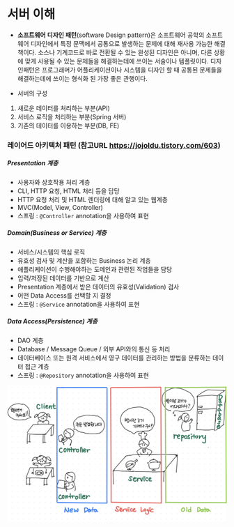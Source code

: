 # 서버 이해

- **소프트웨어 디자인 패턴**(software Design pattern)은 소프트웨어 공학의 소프트웨어 디자인에서 특정 문맥에서 공통으로 발생하는 문제에 대해 재사용 가능한 해결책이다.
소스나 기계코드로 바로 전환될 수 있는 완성된 디자인은 아니며, 다른 상황에 맞게 사용될 수 있는 문제들을 해결하는데에 쓰이는 서술이나 템플릿이다. 
디자인패턴은 프로그래머가 어플리케이션이나 시스템을 디자인 할 때 공통된 문제들을 해결하는데에 쓰이는 형식화 된 가장 좋은 관행이다.

- 서버의 구성
1. 새로운 데이터를 처리하는 부분(API)
2. 서비스 로직을 처리하는 부분(Spring 서버)
3. 기존의 데이터를 이용하는 부분(DB, FE)

### 레이어드 아키텍처 패턴  (참고URL https://jojoldu.tistory.com/603)
##### Presentation 계층
- 사용자와 상호작용 처리 계층
- CLI, HTTP 요청, HTML 처리 등을 담당
- HTTP 요청 처리 및 HTML 렌더링에 대해 알고 있는 웹계층
- MVC(Model, View, Controller)
- 스프링 : `@Controller` annotation을 사용하여 표현

##### Domain(Business or Service) 계층
- 서비스/시스템의 핵심 로직
- 유효성 검사 및 계산을 포함하는 Business 논리 계층
- 애플리케이션이 수행해야하는 도메인과 관련된 작업들을 담당
- 입력/저장된 데이터를 기반으로 계산
- Presentation 계층에서 받은 데이터의 유효성(Validation) 검사
- 어떤 Data Access를 선택할 지 결정
- 스프링 : `@Service` annotation을 사용하여 표현

##### Data Access(Persistence) 계층
- DAO 계층
- Database / Message Queue / 외부 API와의 통신 등 처리
- 데이터베이스 또는 원격 서비스에서 영구 데이터를 관리하는 방법을 분류하는 데이터 접근 계층
- 스프링 : `@Repository` annotation을 사용하여 표현

![img.png](img.png)

